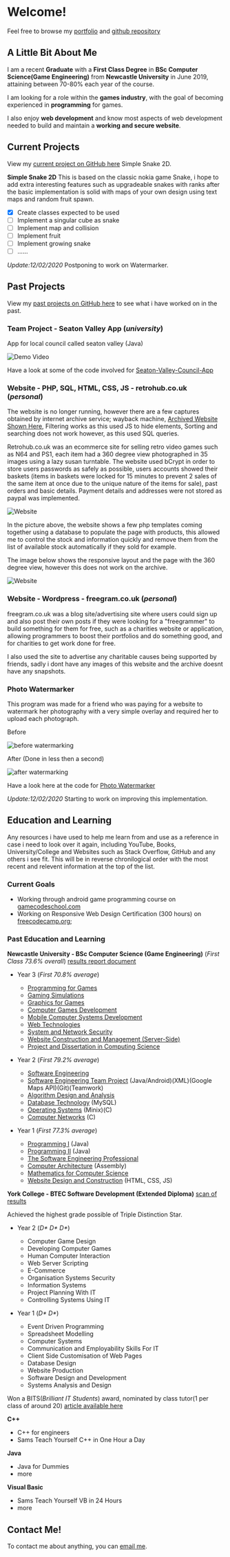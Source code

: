 # Welcome!
Feel free to browse my [portfolio](https://Steven-Kirby.github.io) and [github repository](https://github.com/Steven-Kirby)
## A Little Bit About Me

I am a recent **Graduate** with a **First Class Degree** in **BSc Computer Science(Game Engineering)** from **Newcastle University** in June 2019, attaining between 70-80% each year of the course.

I am looking for a role within the **games industry**, with the goal of becoming experienced in **programming** for games.

I also enjoy **web development** and know most aspects of web development needed to build and maintain a **working and secure website**.

## Current Projects ##
View my [current project on GitHub here](https://github.com/Steve-Kirby/Simple-Snake-2D) Simple Snake 2D.

**Simple Snake 2D**
This is based on the classic nokia game Snake, i hope to add extra interesting features such as upgradeable snakes with ranks after the basic implementation is solid with maps of your own design using text maps and random fruit spawn.

- [x] Create classes expected to be used
- [ ] Implement a singular cube as snake
- [ ] Implement map and collision
- [ ] Implement fruit
- [ ] Implement growing snake
- [ ] ......

*Update:12/02/2020* Postponing to work on Watermarker.

## Past Projects ##
View my [past projects on GitHub here](https://github.com/Steve-Kirby) to see what i have worked on in the past.

### Team Project - Seaton Valley App (*university*) ### 

App for local council called seaton valley (Java)

![Demo Video](/SeatonValleyDemo.gif)

Have a look at some of the code involved for [Seaton-Valley-Council-App](https://github.com/Steven-Kirby/Seaton-Valley-Council-App)

### Website - PHP, SQL, HTML, CSS, JS - retrohub.co.uk (*personal*) ### 

The website is no longer running, however there are a few captures obtained by internet archive service; wayback machine, [Archived Website Shown Here](https://web.archive.org/web/20180324135316/http://retrohub.co.uk/), Filtering works as this used JS to hide elements, Sorting and searching does not work however, as this used SQL queries.

Retrohub.co.uk was an ecommerce site for selling retro video games such as N64 and PS1, each item had a 360 degree view photographed in 35 images using a lazy susan turntable. The website used bCrypt in order to store users passwords as safely as possible, users accounts showed their baskets (items in baskets were locked for 15 minutes to prevent 2 sales of the same item at once due to the unique nature of the items for sale), past orders and basic details. Payment details and addresses were not stored as paypal was implemented.

![Website](/Retrohub.JPG)

In the picture above, the website shows a few php templates coming together using a database to populate the page with products, this allowed me to control the stock and information quickly and remove them from the list of available stock automatically if they sold for example.



The image below shows the responsive layout and the page with the 360 degree view, however this does not work on the archive.

![Website](/RetrohubMobile.JPG)

### Website - Wordpress - freegram.co.uk (*personal*) ###

freegram.co.uk was a blog site/advertising site where users could sign up and also post their own posts if they were looking for a "freegrammer" to build something for them for free, such as a charities website or application, allowing programmers to boost their portfolios and do something good, and for charities to get work done for free.

I also used the site to advertise any charitable causes being supported by friends, sadly i dont have any images of this website and the archive doesnt have any snapshots.

### Photo Watermarker  ###

This program was made for a friend who was paying for a website to watermark her photography with a very simple overlay and required her to upload each photograph.

Before

![before watermarking](/BeforeWatermarkedFolder.JPG)

After (Done in less then a second)

![after watermarking](/WatermarkedFolder.JPG)

Have a look here at the code for [Photo Watermarker](https://github.com/Steve-Kirby/Photo-Watermarker)

*Update:12/02/2020* Starting to work on improving this implementation.

## Education and Learning ##
Any resources i have used to help me learn from and use as a reference in case i need to look over it again, including YouTube, Books, University/College and Websites such as Stack Overflow, GitHub and any others i see fit.
This will be in reverse chronilogical order with the most recent and relevent information at the top of the list.
### Current Goals
  - Working through android game programming course on [gamecodeschool.com](http://gamecodeschool.com/courses/android-game-programming/)
  - Working on Responsive Web Design Certification (300 hours) on [freecodecamp.org](http://www.freecodecamp.org);
   
### Past Education and Learning ###

**Newcastle University - BSc Computer Science (Game Engineering)** (*First Class 73.6% overall*) [results report document](https://core.digitary.net/sharelink/09d22cd9-7a1b-4f5d-b9de-50b776e1f77d/7b408f64-c008-4b98-b005-c958d927039c)
  - Year 3 (*First 70.8% average*)
    - [Programming for Games](https://www.ncl.ac.uk/module-catalogue/module.php?code=CSC3221)
    - [Gaming Simulations](https://www.ncl.ac.uk/module-catalogue/module.php?code=CSC3222)
    - [Graphics for Games](https://www.ncl.ac.uk/module-catalogue/module.php?code=CSC3223)
    - [Computer Games Development](https://www.ncl.ac.uk/module-catalogue/module.php?code=CSC3224)
    - [Mobile Computer Systems Development](https://www.ncl.ac.uk/module-catalogue/module.php?code=CSC3122)
    - [Web Technologies](https://www.ncl.ac.uk/module-catalogue/module.php?code=CSC3123)
    - [System and Network Security](https://www.ncl.ac.uk/module-catalogue/module.php?code=CSC3124)
    - [Website Construction and Management (Server-Side)](https://www.ncl.ac.uk/module-catalogue/module.php?code=CSC3422)
    - [Project and Dissertation in Computing Science](https://www.ncl.ac.uk/module-catalogue/module.php?code=CSC3095)
    
  - Year 2 (*First 79.2% average*)
    - [Software Engineering](https://www.ncl.ac.uk/module-catalogue/module.php?code=CSC2021)
    - [Software Engineering Team Project](https://www.ncl.ac.uk/module-catalogue/module.php?code=CSC2022) (Java/Android)(XML)(Google Maps API)(Git)(Teamwork)
    - [Algorithm Design and Analysis](https://www.ncl.ac.uk/module-catalogue/module.php?code=CSC2023)
    - [Database Technology](https://www.ncl.ac.uk/module-catalogue/module.php?code=CSC2024) (MySQL)
    - [Operating Systems](https://www.ncl.ac.uk/module-catalogue/module.php?code=CSC2025) (Minix)(C)
    - [Computer Networks](https://www.ncl.ac.uk/module-catalogue/module.php?code=CSC2026) (C)
    
  - Year 1 (*First 77.3% average*)
    - [Programming I](https://www.ncl.ac.uk/module-catalogue/module.php?code=CSC1021) (Java)
    - [Programming II](https://www.ncl.ac.uk/module-catalogue/module.php?code=CSC1022) (Java)
    - [The Software Engineering Professional](https://www.ncl.ac.uk/module-catalogue/module.php?code=CSC1023)
    - [Computer Architecture](https://www.ncl.ac.uk/module-catalogue/module.php?code=CSC1024) (Assembly)
    - [Mathematics for Computer Science](https://www.ncl.ac.uk/module-catalogue/module.php?code=CSC1025)
    - [Website Design and Construction](https://www.ncl.ac.uk/module-catalogue/module.php?code=CSC1026) (HTML, CSS, JS)
  
  **York College - BTEC Software Development (Extended Diploma)** [scan of results](/CollegeResults.JPG)
  
  Achieved the highest grade possible of Triple Distinction Star.
  - Year 2 (_D* D* D*_)
    - Computer Game Design
    - Developing Computer Games
    - Human Computer Interaction
    - Web Server Scripting
    - E-Commerce
    - Organisation Systems Security
    - Information Systems
    - Project Planning With IT
    - Controlling Systems Using IT
    
  - Year 1 (_D* D*_) 
    - Event Driven Programming
    - Spreadsheet Modelling
    - Computer Systems
    - Communication and Employability Skills For IT
    - Client Side Customisation of Web Pages
    - Database Design
    - Website Production
    - Software Design and Development
    - Systems Analysis and Design
    
  Won a BITS(*Brilliant IT Students*) award, nominated by class tutor(1 per class of around 20) [article available here](https://www.yorkcollege.ac.uk/in-the-news/367-summer-term-2015/2073-recognising-brilliant-it-students.html)
  
**C++**
  - C++ for engineers
  - Sams Teach Yourself C++ in One Hour a Day
  
**Java**
  - Java for Dummies
  - more
  
**Visual Basic**
  - Sams Teach Yourself VB in 24 Hours
  - more
  
## Contact Me!
To contact me about anything, you can [email me](mailto:stevenkirbywork@gmail.com).
